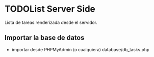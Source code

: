 # TODOList Server Side
Lista de tareas renderizada desde el servidor.

## Importar la base de datos
- importar desde PHPMyAdmin (o cualquiera) database/db_tasks.php

